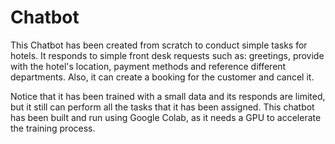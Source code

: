 # Chatbot

This Chatbot has been created from scratch to conduct simple tasks for hotels. It responds to simple front desk requests such as: greetings, provide with the hotel's location, payment methods and reference different departments. Also, it can create a booking for the customer and cancel it. 

Notice that it has been trained with a small data and its responds are limited, but it still can perform all the tasks that it has been assigned. This chatbot has been built and run using Google Colab, as it needs a GPU to accelerate the training process. 
